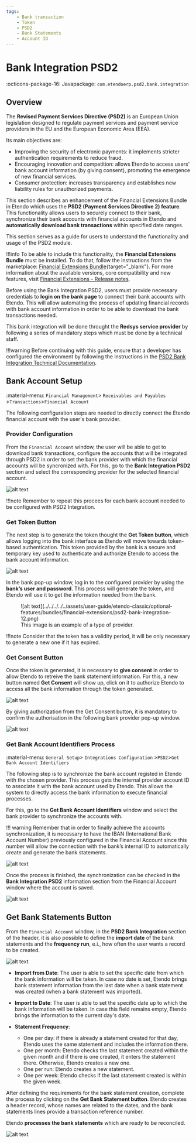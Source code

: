 ```yaml
---
tags: 
    - Bank transaction
    - Token
    - PSD2
    - Bank Statements
    - Account ID
---
```


# Bank Integration PSD2

:octicons-package-16: Javapackage: `com.etendoerp.psd2.bank.integration`

## Overview

The **Revised Payment Services Directive (PSD2)** is an European Union legislation designed to regulate payment services and payment service providers in the EU and the European Economic Area (EEA). 

Its main objectives are:

- Improving the security of electronic payments: it implements stricter authentication requirements to reduce fraud.
- Encouraging innovation and competition: allows Etendo to access users' bank account information (by giving consent), promoting the emergence of new financial services.
- Consumer protection: increases transparency and establishes new liability rules for unauthorized payments.

This section describes an enhancement of the Financial Extensions Bundle in Etendo which uses the **PSD2 (Payment Services Directive 2) feature**. This functionality allows users to securely connect to their bank, synchronize their bank accounts with financial accounts in Etendo and **automatically download bank transactions** within specified date ranges. 

This section serves as a guide for users to understand the functionality and usage of the PSD2 module.

!!!info
    To be able to include this functionality, the **Financial Extensions Bundle** must be installed. To do that, follow the instructions from the marketplace: [Financial Extensions Bundle](https://marketplace.etendo.cloud/#/product-details?module=9876ABEF90CC4ABABFC399544AC14558){target="_blank"}. For more information about the available versions, core compatibility and new features, visit [Financial Extensions - Release notes](https://docs.etendo.software/whats-new/release-notes/etendo-classic/bundles/financial-extensions/release-notes/).


Before using the Bank Integration PSD2, users must provide necessary credentials to **login on the bank page** to connect their bank accounts with Etendo. This will allow automating the process of updating financial records with bank account information in order to be able to download the bank transactions needed. 

This bank integration will be done throught the **Redsys service provider** by following a series of mandatory steps which must be done by a technical staff.

!!!warning
    Before continuing with this guide, ensure that a developer has configured the environment by following the instructions in the [PSD2 Bank Integration Technical Documentation](../../../../../developer-guide/etendo-classic/bundles/financial-extensions-bundle/psd2-integration.md).

## Bank Account Setup
:material-menu: `Financial Management`> `Receivables and Payables` >`Transactions`>`Financial Account`

The following configuration steps are needed to directly connect the Etendo financial account with the user's bank provider. 

### Provider Configuration

From the `Financial Account` window, the user will be able to get to download bank transactions, configure the accounts that will be integrated through PSD2 in order to set the bank provider with which the financial accounts will be syncronized with. 
For this, go to the **Bank Integration PSD2** section and select the corresponding provider for the selected financial account. 

![alt text](../../../../../assets/user-guide/etendo-classic/optional-features/bundles/financial-extensions/psd2-bank-integration-10.png)

!!!note
     Remember to repeat this procees for each bank account needed to be configured with PSD2 Integration. 


### Get Token Button

The next step is to generate the token thought the **Get Token button**, which allows logging into the bank interface as Etendo will move towards token-based authentication. 
This token provided by the bank is a secure and temporary key used to authenticate and authorize Etendo to access the bank account information. 

![alt text](../../../../../assets/user-guide/etendo-classic/optional-features/bundles/financial-extensions/psd2-bank-integration-9.png)

In the bank pop-up window, log in to the configured provider by using the **bank’s user and password**. This process will generate the token, and Etendo will use it to get the information needed from the bank. 

<figure markdown="span">
    ![alt text](../../../../../assets/user-guide/etendo-classic/optional-features/bundles/financial-extensions/psd2-bank-integration-12.png)
  <figcaption>This image is an example of a type of provider. </figcaption>
</figure>

!!!note
    Consider that the token has a validity period, it will be only necessary to generate a new one if it has expired.  


### Get Consent Button

Once the token is generated, it is necessary to **give consent** in order to allow Etendo to retreive the bank statement information. For this, a new button named **Get Consent** will show up, click on it to authorize Etendo to access all the bank information through the token generated. 

![alt text](../../../../../assets/user-guide/etendo-classic/optional-features/bundles/financial-extensions/psd2-bank-integration-3.png) 

By giving authorization from the Get Consent button, it is mandatory to confirm the authorisation in the following bank provider pop-up window. 

![alt text](../../../../../assets/user-guide/etendo-classic/optional-features/bundles/financial-extensions/psd2-bank-integration-1.png)


### Get Bank Account Identifiers Process

:material-menu: `General Setup`> `Integrations Configuration` >`PSD2`>`Get Bank Account Identifiers`

The following step is to synchronize the bank account registed in Etendo with the chosen provider. This process gets the internal provider account ID to associate it with the bank account used by Etendo. This allows the system to directly access the bank information to execute financial processes. 

For this, go to the **Get Bank Account Identifiers** window and select the bank provider to synchronize the accounts with. 

!!! warning
	Remember that in order to finally achieve the accounts synchronization, it is necessary to have the IBAN (International Bank Account Number) previously configured in the Financial Account since this number will allow the connection with the bank’s internal ID to automatically create and generate the bank statements. 

![alt text](../../../../../assets/user-guide/etendo-classic/optional-features/bundles/financial-extensions/psd2-bank-integration-4.png)

Once the process is finished, the synchronization can be checked in the **Bank Integration PSD2** information section from the Financial Account window where the account is saved.  

![alt text](../../../../../assets/user-guide/etendo-classic/optional-features/bundles/financial-extensions/psd2-bank-integration-5.png)

## Get Bank Statements Button

From the `Financial Account` window, in the **PSD2 Bank Integration** section of the header, it is also possible to define the **import date** of the bank statements and the **frequency run**, e.i., how often the user wants a record to be created. 

![alt text](../../../../../assets/user-guide/etendo-classic/optional-features/bundles/financial-extensions/psd2-bank-integration-6.png)

- **Import from Date**: The user is able to set the specific date from which the bank information will be taken. In case no date is set, Etendo brings bank statement information from the last date when a bank statement was created (when a bank statement was imported). 

- **Import to Date**: The user is able to set the specific date up to which the bank information will be taken. In case this field remains empty, Etendo brings the information to the current day's date.

- **Statement Frequency**: 

    - One per day: if there is already a statement created for that day,  Etendo uses the same statement and includes the information there.
    - One per month: Etendo checks the last statement created within the given month and if there is one created, it enters the statement there. Otherwise, Etendo creates a new one. 
    - One per run: Etendo creates a new statement.
    - One per week: Etendo checks if the last statement created is within the given week.


After defining the requirements for the bank statement creation, complete the process by clicking on the **Get Bank Statement button**. Etendo creates a header record, whose names are related to the dates, and the bank statements lines provide a transaction reference number. 

Etendo **processes the bank statements** which are ready to be reconciled. 

![alt text](../../../../../assets/user-guide/etendo-classic/optional-features/bundles/financial-extensions/psd2-bank-integration-7.png)

